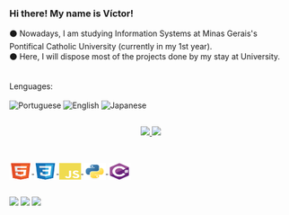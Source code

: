 ### Hi there! My name is Víctor!
<div style="display: inline_block">
⚫ Nowadays, I am studying Information Systems at Minas Gerais's Pontifical Catholic University (currently in my 1st year).<br>
⚫ Here, I will dispose most of the projects done by my stay at University.<br>
  
##
Lenguages:<br><br>
  <img alt="Portuguese" height="30" width="40" src="http://purecatamphetamine.github.io/country-flag-icons/3x2/BR.svg"/>
  <img alt="English" height="30" width="40" src="http://purecatamphetamine.github.io/country-flag-icons/3x2/US.svg"/>
  <img alt="Japanese" height="30" width="40" src="http://purecatamphetamine.github.io/country-flag-icons/3x2/JP.svg"/>
##
</div>

##

<div align="center">
  <a href="https://github.com/VictorCutrim">
  <img height="180em" src="https://github-readme-stats.vercel.app/api?username=VictorCutrim&show_icons=true&theme=dark&include_all_commits=true&count_private=true"/>
  <img height="180em" src="https://github-readme-stats.vercel.app/api/top-langs/?username=VictorCutrim&layout=compact&langs_count=7&theme=dark"/>
</div> 
  
##  
  
<div style="display: inline_block"><br>
  <img align="center" alt="Vict-HTML" height="30" width="40" src="https://raw.githubusercontent.com/devicons/devicon/master/icons/html5/html5-original.svg">
  <img align="center" alt="Vict-CSS" height="30" width="40" src="https://raw.githubusercontent.com/devicons/devicon/master/icons/css3/css3-original.svg">
  <img align="center" alt="Vict-Js" height="30" width="40" src="https://raw.githubusercontent.com/devicons/devicon/master/icons/javascript/javascript-plain.svg">
  <img align="center" alt="Vict-Python" height="30" width="40" src="https://raw.githubusercontent.com/devicons/devicon/master/icons/python/python-original.svg">
  <img align="center" alt="Vict-Csharp" height="30" width="40" src="https://raw.githubusercontent.com/devicons/devicon/master/icons/csharp/csharp-original.svg">
</div>
  
## 
 <div>
   
 <a href="https://www.linkedin.com/in/víctor-henrique-cutrim-silva-144b9a217/" target="_blank"><img src="https://img.shields.io/badge/-LinkedIn-%230077B5?style=for-the-badge&logo=linkedin&logoColor=white" target="_blank"></a> 
 <a href = "mailto:victorcutrim.mtg@gmail.com"><img src="https://img.shields.io/badge/-Gmail-%23333?style=for-the-badge&logo=gmail&logoColor=white" target="_blank"></a>
 <a href="https://discord.gg/É o pensas#3880" target="_blank"><img src="https://img.shields.io/badge/Discord-7289DA?style=for-the-badge&logo=discord&logoColor=white" target="_blank"></a> 
</div>
